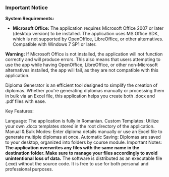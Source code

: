 ### Important Notice

**System Requirements:**
- **Microsoft Office:** The application requires Microsoft Office 2007 or later (desktop version) to be installed. The application uses MS Office SDK, which is not supported by OpenOffice, LibreOffice, or other alternatives. Compatible with Windows 7 SP1 or later.

**Warning:** If Microsoft Office is not installed, the application will not function correctly and will produce errors. This also means that users attempting to use the app while having OpenOffice, LibreOffice, or other non-Microsoft alternatives installed, the app will fail, as they are not compatible with this application.

Diploma Generator is an efficient tool designed to simplify the creation of diplomas. Whether you're generating diplomas manually or processing them in bulk via an Excel file, this application helps you create both .docx and .pdf files with ease.

Key Features:

Language: The application is fully in Romanian.
Custom Templates: Utilize your own .docx templates stored in the root directory of the application.
Manual & Bulk Modes: Enter diploma details manually or use an Excel file to generate multiple diplomas at once.
Automatic Saving: Diplomas are saved to your desktop, organized into folders by course module.
Important Notes:
**The application overwrites any files with the same name in the destination folder. Make sure to manage your files accordingly to avoid unintentional loss of data.**
The software is distributed as an executable file (.exe) without the source code. It is free to use for both personal and professional purposes.
